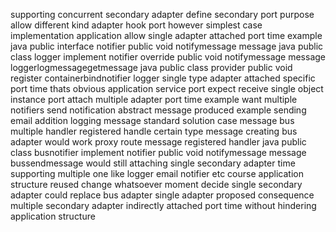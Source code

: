 supporting concurrent secondary adapter define secondary port purpose allow different kind adapter hook port however simplest case implementation application allow single adapter attached port time example java public interface notifier public void notifymessage message java public class logger implement notifier override public void notifymessage message loggerlogmessagegetmessage java public class provider public void register containerbindnotifier logger single type adapter attached specific port time thats obvious application service port expect receive single object instance port attach multiple adapter port time example want multiple notifiers send notification abstract message produced example sending email addition logging message standard solution case message bus multiple handler registered handle certain type message creating bus adapter would work proxy route message registered handler java public class busnotifier implement notifier public void notifymessage message bussendmessage would still attaching single secondary adapter time supporting multiple one like logger email notifier etc course application structure reused change whatsoever moment decide single secondary adapter could replace bus adapter single adapter proposed consequence multiple secondary adapter indirectly attached port time without hindering application structure